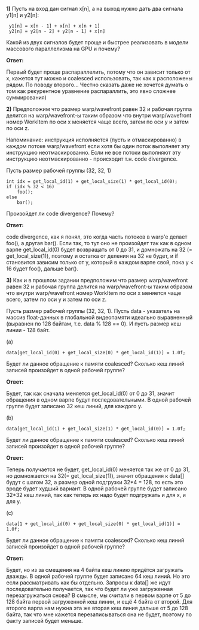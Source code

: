 **1)** Пусть на вход дан сигнал x[n], а на выход нужно дать два сигнала y1[n] и y2[n]:

```
 y1[n] = x[n - 1] + x[n] + x[n + 1]
 y2[n] = y2[n - 2] + y2[n - 1] + x[n]
```

Какой из двух сигналов будет проще и быстрее реализовать в модели массового параллелизма на GPU и почему?

**Ответ:**

Первый будет проще распараллелить, потому что он зависит только от х, кажется тут можно и coalesced использовать, так как х расположены рядом.
По поводу второго... Честно сказать даже не хочется думать о том как рекурентное уравнение распараллить, это явно сложнее суммирования)


**2)** Предположим что размер warp/wavefront равен 32 и рабочая группа делится
 на warp/wavefront-ы таким образом что внутри warp/wavefront
 номер WorkItem по оси x меняется чаще всего, затем по оси y и затем по оси z.

Напоминание: инструкция исполняется (пусть и отмаскированно) в каждом потоке warp/wavefront если хотя бы один поток выполняет эту инструкцию неотмаскированно. Если не все потоки выполняют эту инструкцию неотмаскированно - происходит т.н. code divergence.

Пусть размер рабочей группы (32, 32, 1)

```
int idx = get_local_id(1) + get_local_size(1) * get_local_id(0);
if (idx % 32 < 16)
    foo();
else
    bar();
```

Произойдет ли code divergence? Почему?

**Ответ:**

code divergence, как я понял, это когда часть потоков в warp'е делает foo(), а другая bar().
Если так, то тут оно не произойдет так как в одном варпе get_local_id(0) будет возвращать от 0 до 31, и домножать на 32 (= get_local_size(1)),
поэтому и остатка от деления на 32 не будет, и if становится зависим только от y, который в каждом варпе свой, пока y < 16 будет foo(), дальше bar().


**3)** Как и в прошлом задании предположим что размер warp/wavefront равен 32 и рабочая группа делится
 на warp/wavefront-ы таким образом что внутри warp/wavefront
 номер WorkItem по оси x меняется чаще всего, затем по оси y и затем по оси z.

Пусть размер рабочей группы (32, 32, 1).
Пусть data - указатель на массив float-данных в глобальной видеопамяти идеально выравненный (выравнен по 128 байтам, т.е. data % 128 == 0). И пусть размер кеш линии - 128 байт.

(a)
```
data[get_local_id(0) + get_local_size(0) * get_local_id(1)] = 1.0f;
```

Будет ли данное обращение к памяти coalesced? Сколько кеш линий записей произойдет в одной рабочей группе?

**Ответ:**

Будет, так как сначала меняется get_local_id(0) от 0 до 31, значит обращения в одном варпе будут последовательными.
В одной рабочей группе будет записано 32 кеш линий, для каждого y.


(b)
```
data[get_local_id(1) + get_local_size(1) * get_local_id(0)] = 1.0f;
```

Будет ли данное обращение к памяти coalesced? Сколько кеш линий записей произойдет в одной рабочей группе?

**Ответ:**

Теперь получается не будет, get_local_id(0) меняется так же от 0 до 31, но домножается на 32(= get_local_size(1)), значит обращения к data[] будут с шагом 32, а размер одной подгрузки 32\*4 = 128, то есть это вроде будет худший вариант.
В одной рабочей группе будет записано 32*32 кеш линий, так как теперь их надо будет подгружать и для x, и для y.


(c)
```
data[1 + get_local_id(0) + get_local_size(0) * get_local_id(1)] = 1.0f;
```

Будет ли данное обращение к памяти coalesced? Сколько кеш линий записей произойдет в одной рабочей группе?

**Ответ:**

Будет, но из за смещения на 4 байта кеш линию придётся загружать дважды.
В одной рабочей группе будет записано 64 кеш линий.
Но это если рассматривать как бы отдельно.
Запросы к data[] же идут последовательно получается, так что будет ли уже загруженная перезагружаться снова?
В смысле, мы считали в первом варпе от 5 до 128 байта первой загруженной кеш линии, и ещё 4 байта от второй.
Для второго варпа нам нужна эта же вторая кеш линия дальше от 5 до 128 байта, так что мне кажется перезаписываться она не будет, поэтому по факту записей будет меньше.
